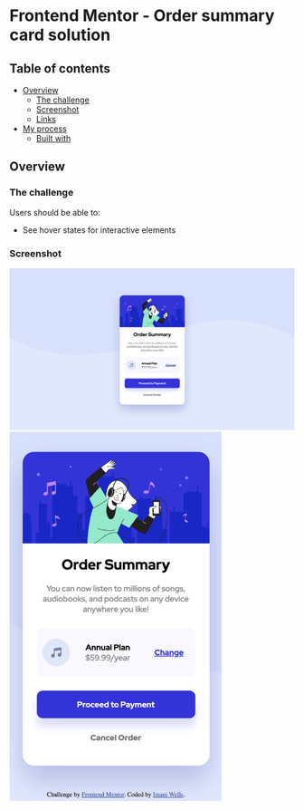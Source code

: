 # Frontend Mentor - Order summary card solution

## Table of contents

- [Overview](#overview)
  - [The challenge](#the-challenge)
  - [Screenshot](#screenshot)
  - [Links](#links)
- [My process](#my-process)
  - [Built with](#built-with)


## Overview

### The challenge

Users should be able to:

- See hover states for interactive elements

### Screenshot
<img src="images/screenshot-desktop.png" alt="Screen shot of desktop development for Order Summary design" width="1440"/>

<img src="images/mobile-screenshot.png" alt="Screen shot of mobile development for Order Summary design" width="375"/>


